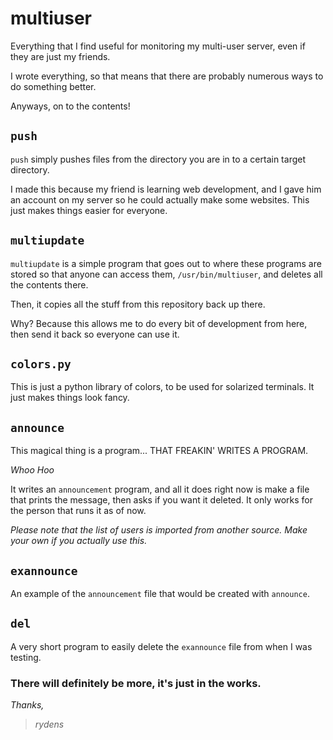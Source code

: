 # multiuser
Everything that I find useful for monitoring my multi-user
server, even if they are just my friends.

I wrote everything, so that means that there are probably
numerous ways to do something better.

Anyways, on to the contents!

## `push`
`push` simply pushes files from the directory you are in
to a certain target directory.

I made this because my friend is learning web development,
and I gave him an account on my server so he could actually
make some websites. This just makes things easier for everyone.


## `multiupdate`
`multiupdate` is a simple program that goes out to where these programs are stored so that anyone can access them, `/usr/bin/multiuser`, and deletes all the contents there.

Then, it copies all the stuff from this repository back up there.

Why? Because this allows me to do every bit of development from here, then send it back so everyone can use it.


## `colors.py`
This is just a python library of colors, to be used for solarized
terminals. It just makes things look fancy.

## `announce`
This magical thing is a program... THAT FREAKIN' WRITES A PROGRAM.

*Whoo Hoo*

It writes an `announcement` program, and all it does right now is make a file that prints the message, then asks if you want it deleted. It only works for the person that runs it as of now.

*Please note that the list of users is imported from another source.
Make your own if you actually use this.*

## `exannounce`
An example of the `announcement` file that would be created with
`announce`.

## `del`
A very short program to easily delete the `exannounce` file from when
I was testing.

### There will definitely be more, it's just in the works.
*Thanks,*
> *rydens*
